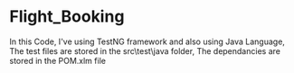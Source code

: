 # Flight_Booking
In this Code, I've using TestNG framework 
and also using Java Language,
The test files are stored in the src\test\java folder, 
The dependancies are stored in the POM.xlm file
